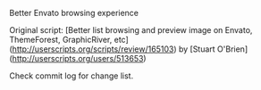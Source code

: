 Better Envato browsing experience

Original script: [Better list browsing and preview image on Envato, ThemeForest, GraphicRiver, etc] (http://userscripts.org/scripts/review/165103) by [Stuart O'Brien] (http://userscripts.org/users/513653)

Check commit log for change list.
